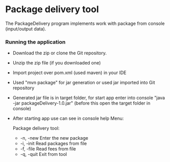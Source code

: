 # Package delivery tool
The PackageDelivery program implements work with package from console (input/output data).

### Running the application

* Download the zip or clone the Git repository.
* Unzip the zip file (if you downloaded one)
* Import project over pom.xml (used maven) in your IDE
* Used "mvn package" for jar generation or used jar imported into Git repository
* Generated jar file is in target folder, for start app enter into console "java -jar packageDelivery-1.0.jar" (before this open the target folder in console)
* After starting app use can see in console help Menu:

   Package delivery tool:
  * -n, -new	Enter the new package 
  * -i, -init	Read packages from file
  * -f, -file	Read fees from file
  * -q, -quit	Exit from tool
 




